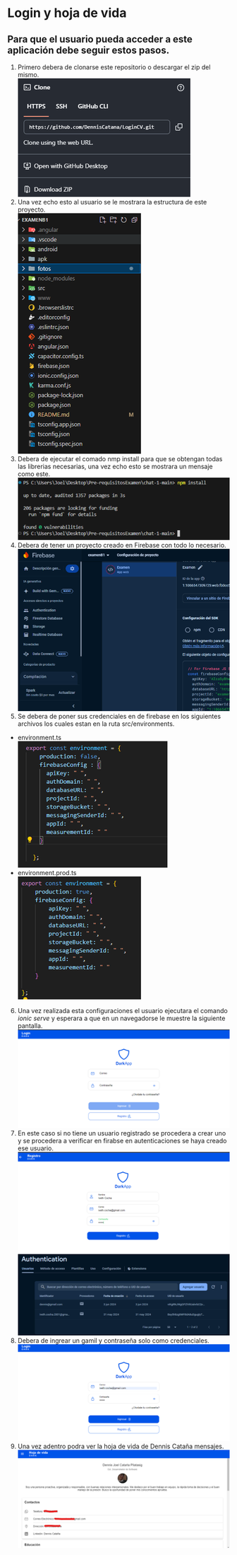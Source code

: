 # Login y hoja de vida
## Para que el usuario pueda acceder a este aplicación debe seguir estos pasos.
1. Primero debera de clonarse este repositorio o descargar el zip del mismo. <br>
![alt text](fotos/git.png)
2. Una vez echo esto al usuario se le mostrara la estructura de este proyecto. <br>
![alt text](fotos/estructura.png)
3. Debera de ejecutar el comado nmp install para que se obtengan todas las librerias necesarias, una vez echo esto se mostrara un mensaje como este. <br>
![alt text](fotos/npm.png)
4. Debera de tener un proyecto creado en Firebase con todo lo necesario.<br>
![alt text](fotos/fire.png)
5. Se debera de poner sus credenciales en de firebase en los siguientes archivos los cuales estan en la ruta src/environments.
 - environment.ts <br>
![alt text](fotos/env.png)
 - environment.prod.ts<br>
![alt text](fotos/envprod.png)
6. Una vez realizada esta configuraciones el usuario ejecutara el comando *ionic serve* y esperara a que en un navegadorse le muestre la siguiente pantalla. <br>
![alt text](fotos/login.png)
7. En este caso si no tiene un usuario registrado se procedera a crear uno y se procedera a verificar en firabse en autenticaciones se haya creado ese usuario. <br>
![alt text](fotos/registro.png) <br>
![alt text](fotos/auth.png)
8. Debera de ingrear un gamil y contraseña solo como credenciales. <br>
![alt text](fotos/loginI.png)
9. Una vez adentro podra ver la hoja de vida de Dennis Cataña mensajes. <br>
![alt text](fotos/cv.png)